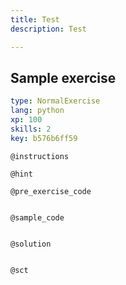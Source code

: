 ```yaml
---
title: Test
description: Test

---
```

## Sample exercise

```yaml
type: NormalExercise
lang: python
xp: 100
skills: 2
key: b576b6ff59
```


`@instructions`

`@hint`

`@pre_exercise_code`
```{python}

```

`@sample_code`
```{python}

```

`@solution`
```{python}

```

`@sct`
```{python}

```
